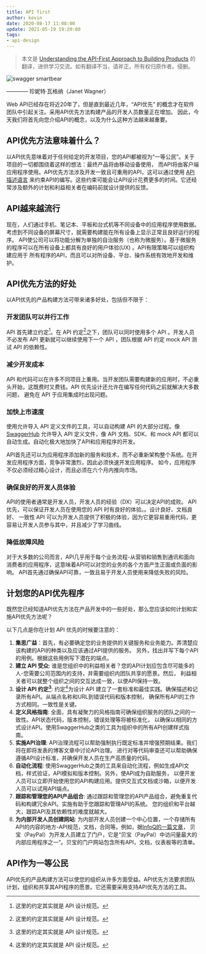 ```yaml
---
title: API first
author: kevin
date: 2020-08-17 11:08:00
update: 2021-05-19 19:20:00
tags:
- api-design
---
```


> 本文是 [Understanding the API-First Approach to Building Products](https://swagger.io/resources/articles/adopting-an-api-first-approach/)
> 的翻译，进供学习交流。如有翻译不当，请斧正。所有权归原作者。侵删。

![swagger smartbear](https://static1.smartbear.co/swagger/media/images/resources/articles/api-first-approach-to-products.png)

———— 珍妮特·瓦格纳（Janet Wagner）

Web API已经存在将近20年了，但是直到最近几年，“API优先” 的概念才在软件团队中引起关注。采用API优先方法构建产品的开发人员数量正在增加。
因此，今天我们将首先向您介绍API的概念，以及为什么这种方法越来越重要。

<!-- more -->

## API优先方法意味着什么？

以API优先意味着对于任何给定的开发项目，您的API都被视为“一等公民”。关于项目的一切都围绕着这样的想法：最终产品将由移动设备使用，
而API将由客户端应用程序使用。API优先方法涉及开发一致且可重用的API，这可以通过使用
[API描述语言](https://swagger.io/resources/articles/difference-between-api-documentation-specification/)
来约束API的编写。这些约束可能会让API设计花费更多的时间。它还经常涉及额外的计划和利益相关者在编码前就设计提供的反馈。

## API越来越流行

现在，人们通过手机、笔记本、平板和台式机等不同设备中的应用程序使用数据。考虑到不同设备的屏幕尺寸，就需要构建能在所有设备上显示正常且良好运行的程序。
API使公司可以将功能分解为单独的自治服务（也称为微服务）。基于微服务的程序可以在所有设备上都具有良好的用户体验(UX) 。API有限策略可以组织构建应用于
所有程序的API，而且可以对所设备、平台、操作系统有效地开发和维护。

## API优先方法的好处

以API优先的产品构建方法可带来诸多好处，包括但不限于：

### 开发团队可以并行工作

API 首先建立约定[^1]。在 API 约定[^1]之下，团队可以同时使用多个 API 。开发人员不必发布 API 更新就可以继续使用下一个 API ，团队根据 API 约定 mock API
测试 API 的依赖性。

### 减少开发成本

API 和代码可以在许多不同项目上重用。当开发团队需要构建新的应用时，不必重头开始，这既费时又费钱。API 优先设计还允许在编写任何代码之前就解决大多数问题，
避免在 API 于应用集成时出现问题。

### 加快上市速度

使用允许导入 API 定义文件的工具，可以自动构建 API 的大部分过程。像 [SwaggerHub](https://swagger.io/tools/swaggerhub/) 允许导入 API
定义文件，像 API 文档、SDK、和 mock API 都可以自动生成。自动化极大地加快了API和应用程序的开发。

API首先还可以为应用程序添加新的服务和技术，而不必重新架构整个系统。在开发应用程序方面，竞争非常激烈，因此必须快速开发应用程序。
如今，应用程序不仅必须经过精心设计，而且必须在六个月内推向市场。

### 确保良好的开发人员体验

API的使用者通常是开发人员，开发人员的经验（DX）可以决定API的成败。 API 优先，可以保证开发人员在使用您的 API 时有良好的体验。。设计良好、文档良好、
一致性 API 可以为开发人员提供了积极的体验，因为它更容易重用代码，更容易让开发人员参与其中，并且减少了学习曲线。

### 降低故障风险

对于大多数的公司而言，API几乎用于每个业务流程-从营销和销售到通讯和面向消费者的应用程序，这意味着API可以对您的业务的各个方面产生正面或负面的影响。
API首先通过确保API可靠，一致且易于开发人员使用来降低失败的风险。

## 计划您的API优先程序

既然您已经知道API优先方法在产品开发中的一些好处，那么您应该如何计划和实施API优先方法呢？

以下几点是你在计划 API 优先的时候要注意的：

1. **集思广益**：首先，有必要确定您的业务提供的关键服务和业务能力。弄清楚应该构建的API的种类以及应该通过API提供的服务。
    另外，找出并写下每个API的用例。根据这些用例写下潜在的端点。
2. **建立 API 受众**: 谁是您组织中的利益相关者？您的API计划应包含尽可能多的人-您需要公司范围内的支持，并需要组织内团队共享的愿景。然后，
    利益相关者可以就整个组织之间的交互达成一致，以使API保持一致。
3. **设计 API 约定[^1]**: 约定[^1]为设计 API 建立了一套标准和最佳实践。确保描述和记录所有API。从端点名称和URL到错误代码和版本控制，
    确保所有API的工作方式相同。一致性是关键。
4. **定义风格指南**: 全面，具有凝聚力的风格指南可确保组织服务的团队之间的一致性。API状态代码，版本控制，错误处理等将被标准化，
    以确保以相同的方式设计API。使用SwaggerHub之类的工具为组织中的所有API创建样式指南。
5. **实施API治理**: API治理流程可以帮助强制执行既定标准并增强预期结果。我们将在即将发表的博客文章中讨论API治理。
    进行对等代码审查还可以帮助确保遵循API设计标准，并确保开发人员在生产高质量的代码。
6. **自动化流程**: 使用SwaggerHub之类的工具来自动化流程，例如生成API文档，样式验证，API模拟和版本控制。另外，使API成为自助服务，
    以便开发人员可以立即开始使用您的API构建应用。提供交互式文档或沙箱，以便开发人员可以试用API端点。
7. **跟踪和管理您的API产品组合**: 通过跟踪和管理您的API产品组合，避免重复代码和构建冗余API。实施有助于您跟踪和管理API的系统。
    您的组织和平台越大，跟踪API及其依赖性的难度就越大。
8. **为内部开发人员创建网站**: 为内部开发人员创建一个中心位置，一个存储所有API的内容的地方-API规范，文档，合同等。例如，据[InfoQ的一篇文章](https://www.infoq.com/articles/paypal-api-first-part1)，
    贝宝（PayPal）为开发人员建立了门户，它是“贝宝（PayPal）中访问量最大的内部应用程序之一”。贝宝的门户网站包含所有API，文档，仪表板等的清单。

## API作为一等公民

API优先的产品构建方法可以使您的组织从许多方面受益。API优先方法要求团队计划，组织和共享其API程序的愿景。它还需要采用支持API优先方法的工具。

[^1]: 这里的约定其实就是 API 设计规范。
